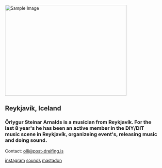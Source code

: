 <img src="https://github.com/user-attachments/assets/e506ba5f-13d1-49e9-8785-a370a1efbca6" alt="Sample Image" width="400" height="300">

## Reykjavík, Iceland

### Örlygur Steinar Arnalds is a musician from Reykjavík. For the last 8 year's he has been an active member in the DIY/DIT music scene in Reykjavík, organizeing event's, releasing music and doing sound.

Contact: olli@post-dreifing.is

[instagram](https://www.instagram.com/olli_steini/)
[sounds](https://soundcloud.com/rlygur-steinar-arnalds)
[mastadon](https://post.lurk.org/@olli_steini)




